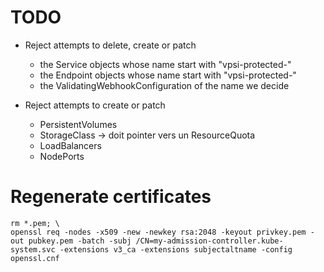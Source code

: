 # TODO

- Reject attempts to delete, create or patch
  - the Service objects whose name start with "vpsi-protected-"
  - the Endpoint objects  whose name start with "vpsi-protected-"
  - the ValidatingWebhookConfiguration of the name we decide

- Reject attempts to create or patch
  - PersistentVolumes
  - StorageClass → doit pointer vers un ResourceQuota
  - LoadBalancers
  - NodePorts

# Regenerate certificates

```
rm *.pem; \
openssl req -nodes -x509 -new -newkey rsa:2048 -keyout privkey.pem -out pubkey.pem -batch -subj /CN=my-admission-controller.kube-system.svc -extensions v3_ca -extensions subjectaltname -config openssl.cnf
